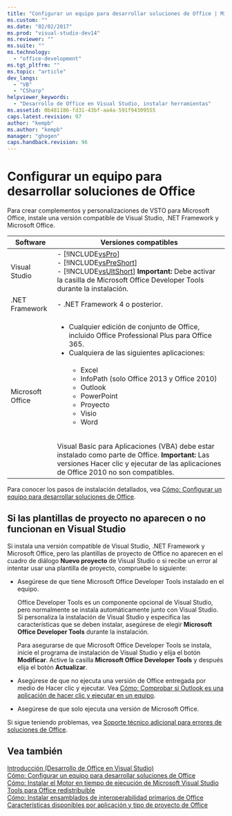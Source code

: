 ```yaml
---
title: "Configurar un equipo para desarrollar soluciones de Office | Microsoft Docs"
ms.custom: ""
ms.date: "02/02/2017"
ms.prod: "visual-studio-dev14"
ms.reviewer: ""
ms.suite: ""
ms.technology: 
  - "office-development"
ms.tgt_pltfrm: ""
ms.topic: "article"
dev_langs: 
  - "VB"
  - "CSharp"
helpviewer_keywords: 
  - "Desarrollo de Office en Visual Studio, instalar herramientas"
ms.assetid: 0b481186-fd31-43bf-aa4a-591f94309555
caps.latest.revision: 97
author: "kempb"
ms.author: "kempb"
manager: "ghogen"
caps.handback.revision: 96
---
```

# Configurar un equipo para desarrollar soluciones de Office
  Para crear complementos y personalizaciones de VSTO para Microsoft Office, instale una versión compatible de Visual Studio, .NET Framework y Microsoft Office.  
  
|Software|Versiones compatibles|  
|--------------|---------------------------|  
|Visual Studio|-   [!INCLUDE[vsPro](../sharepoint/includes/vspro-md.md)]<br />-   [!INCLUDE[vsPreShort](../vsto/includes/vspreshort-md.md)]<br />-   [!INCLUDE[vsUltShort](../vsto/includes/vsultshort-md.md)] **Important:**  Debe activar la casilla de Microsoft Office Developer Tools durante la instalación.|  
|.NET Framework|-   .NET Framework 4 o posterior.|  
|Microsoft Office|<ul><li>Cualquier edición de conjunto de Office, incluido Office Professional Plus para Office 365.</li><li>Cualquiera de las siguientes aplicaciones:<br /><br /> <ul><li>Excel</li><li>InfoPath \(solo Office 2013 y Office 2010\)</li><li>Outlook</li><li>PowerPoint</li><li>Proyecto</li><li>Visio</li><li>Word</li></ul></li></ul><br /> Visual Basic para Aplicaciones \(VBA\) debe estar instalado como parte de Office. **Important:**  Las versiones Hacer clic y ejecutar de las aplicaciones de Office 2010 no son compatibles.|  
  
 Para conocer los pasos de instalación detallados, vea [Cómo: Configurar un equipo para desarrollar soluciones de Office](../vsto/how-to-configure-a-computer-to-develop-office-solutions.md).  
  
## Si las plantillas de proyecto no aparecen o no funcionan en Visual Studio  
 Si instala una versión compatible de Visual Studio, .NET Framework y Microsoft Office, pero las plantillas de proyecto de Office no aparecen en el cuadro de diálogo **Nuevo proyecto** de Visual Studio o si recibe un error al intentar usar una plantilla de proyecto, compruebe lo siguiente:  
  
-   Asegúrese de que tiene Microsoft Office Developer Tools instalado en el equipo.  
  
     Office Developer Tools es un componente opcional de Visual Studio, pero normalmente se instala automáticamente junto con Visual Studio. Si personaliza la instalación de Visual Studio y especifica las características que se deben instalar, asegúrese de elegir **Microsoft Office Developer Tools** durante la instalación.  
  
     Para asegurarse de que Microsoft Office Developer Tools se instala, inicie el programa de instalación de Visual Studio y elija el botón **Modificar**. Active la casilla **Microsoft Office Developer Tools** y después elija el botón **Actualizar**.  
  
-   Asegúrese de que no ejecuta una versión de Office entregada por medio de Hacer clic y ejecutar. Vea [Cómo: Comprobar si Outlook es una aplicación de hacer clic y ejecutar en un equipo](http://msdn.microsoft.com/library/office/ff864733(v=office.14).aspx).  
  
-   Asegúrese de que solo ejecuta una versión de Microsoft Office.  
  
 Si sigue teniendo problemas, vea [Soporte técnico adicional para errores de soluciones de Office](../vsto/additional-support-for-errors-in-office-solutions.md).  
  
## Vea también  
 [Introducción &#40;Desarrollo de Office en Visual Studio&#41;](../vsto/getting-started-office-development-in-visual-studio.md)   
 [Cómo: Configurar un equipo para desarrollar soluciones de Office](../vsto/how-to-configure-a-computer-to-develop-office-solutions.md)   
 [Cómo: Instalar el Motor en tiempo de ejecución de Microsoft Visual Studio Tools para Office redistribuible](../vsto/how-to-install-the-visual-studio-tools-for-office-runtime-redistributable.md)   
 [Cómo: Instalar ensamblados de interoperabilidad primarios de Office](../vsto/how-to-install-office-primary-interop-assemblies.md)   
 [Características disponibles por aplicación y tipo de proyecto de Office](../vsto/features-available-by-office-application-and-project-type.md)  
  
  